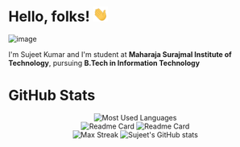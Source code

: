 # Hello, folks! <img src="https://github.com/SujeetYT/SujeetYT/blob/main/wave.gif" width="30px"/>

![image](https://user-images.githubusercontent.com/56119252/159330528-86bd110e-5c0e-4a0c-bffe-75b201a11162.png)

I'm Sujeet Kumar and I'm student at **Maharaja Surajmal Institute of Technology**, pursuing **B.Tech in Information Technology**

# GitHub Stats

<div width="100%" align="center"><img width="40%" src="https://github-readme-stats.vercel.app/api/top-langs/?username=SujeetYT&&layout=compact&theme=radical" alt="Most Used Languages"/></div>

<div width="100%" align="center">
  <img src="https://github-readme-stats.vercel.app/api/pin/?username=SujeetYT&repo=TMFC&theme=radical" alt="Readme Card" />
  <img src="https://github-readme-stats.vercel.app/api/pin/?username=SujeetYT&repo=QuizApp&theme=radical" alt="Readme Card" />
</div>


<div width="100%" align="center">
  <a><img width="49%" src="https://github-readme-streak-stats.herokuapp.com/?user=SujeetYT&theme=radical" alt="Max Streak"/></a>
  <a><img width="49%" src="https://github-readme-stats.vercel.app/api?username=SujeetYT&show_icons=true&theme=radical" alt="Sujeet's GitHub stats" /></a>
</div>


<!--
**SujeetYT/SujeetYT** is a ✨ _special_ ✨ repository because its `README.md` (this file) appears on your GitHub profile.

Here are some ideas to get you started:

- 🔭 I’m currently working on ...
- 🌱 I’m currently learning ...
- 👯 I’m looking to collaborate on ...
- 🤔 I’m looking for help with ...
- 💬 Ask me about ...
- 📫 How to reach me: ...
- 😄 Pronouns: ...
- ⚡ Fun fact: ...
-->
